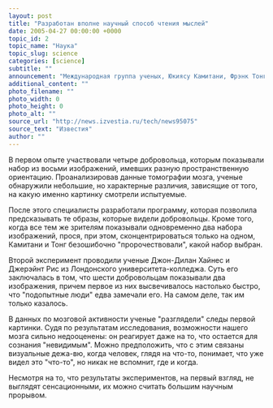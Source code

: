 ```yaml
---
layout: post
title: "Разработан вполне научный способ чтения мыслей"
date: 2005-04-27 00:00:00 +0000
topic_id: 2
topic_name: "Наука"
topic_slug: science
categories: [science]
subtitle: ""
announcement: "Международная группа ученых, Юкиясу Камитани, Фрэнк Тонг, Джон-Дилан Хайнес и Джерэйнт Рис утверждают, что нашли вполне научный способ чтения мыслей. Поразительные результаты дали два проведенных ими эксперимента."
additional_content: ""
photo_filename: ""
photo_width: 0
photo_height: 0
photo_alt: ""
source_url: "http://news.izvestia.ru/tech/news95075"
source_text: "Известия"
author: ""
---
```

В первом опыте участвовали четыре добровольца, которым показывали набор из восьми изображений, имевших разную пространственную ориентацию. Проанализировав данные томографии мозга, ученые обнаружили небольшие, но характерные различия, зависящие от того, на какую именно картинку смотрели испытуемые.

После этого специалисты разработали программу, которая позволила предсказывать те образы, которые видели добровольцы. Кроме того, когда все тем же зрителям показывали одновременно два набора изображений, прося, при этом, сконцентрироваться только на одном, Камитани и Тонг безошибочно "пророчествовали", какой набор выбран.

Второй эксперимент проводили ученые Джон-Дилан Хайнес и Джерэйнт Рис из Лондонского университета-колледжа. Суть его заключалась в том, что шести добровольцам показывали два изображения, причем первое из них высвечивалось настолько быстро, что "подопытные люди" едва замечали его. На самом деле, так им только казалось.

В данных по мозговой активности ученые "разглядели" следы первой картинки. Судя по результатам исследования, возможности нашего мозга сильно недооценены: он реагирует даже на то, что остается для сознания "невидимым". Можно предположить, что с этим связаны визуальные дежа-вю, когда человек, глядя на что-то, понимает, что уже видел это "что-то", но никак не вспомнит, где и когда.

Несмотря на то, что результаты экспериментов, на первый взгляд, не выглядят сенсационными, их можно считать большим научным прорывом.
